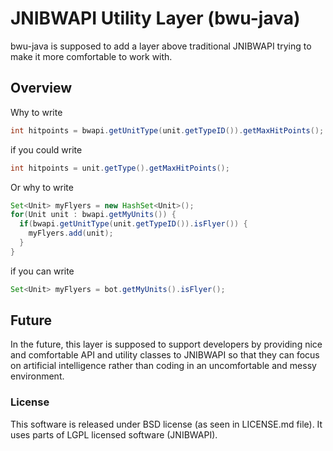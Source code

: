 # JNIBWAPI Utility Layer (bwu-java)

bwu-java is supposed to add a layer above traditional JNIBWAPI trying to make it more comfortable to work with.

## Overview

Why to write

```java
int hitpoints = bwapi.getUnitType(unit.getTypeID()).getMaxHitPoints();
```
if you could write

```java
int hitpoints = unit.getType().getMaxHitPoints();
```

Or why to write

```java
Set<Unit> myFlyers = new HashSet<Unit>();
for(Unit unit : bwapi.getMyUnits()) {
  if(bwapi.getUnitType(unit.getTypeID()).isFlyer()) {
    myFlyers.add(unit);
  }
}
```

if you can write

```java
Set<Unit> myFlyers = bot.getMyUnits().isFlyer();
```

## Future

In the future, this layer is supposed to support developers by providing nice and comfortable API and utility classes to JNIBWAPI so that they can focus on artificial intelligence rather than coding in an uncomfortable and messy environment.

### License

This software is released under BSD license (as seen in LICENSE.md file). It uses parts of LGPL licensed software (JNIBWAPI).
